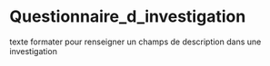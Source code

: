 # Questionnaire_d_investigation
texte formater pour renseigner un champs de description dans une investigation
